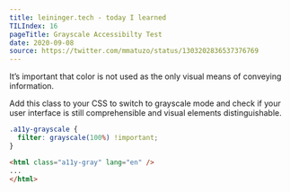 ```yaml
---
title: leininger.tech - today I learned
TILIndex: 16
pageTitle: Grayscale Accessibilty Test
date: 2020-09-08
source: https://twitter.com/mmatuzo/status/1303202836537376769
---
```


It’s important that color is not used as the only visual means of conveying information.

Add this class to your CSS to switch to grayscale mode and check if your user interface is still comprehensible and visual elements distinguishable.

```css
.a11y-grayscale {
  filter: grayscale(100%) !important;
}
```

```html
<html class="a11y-gray" lang="en" />
...
</html>
```
